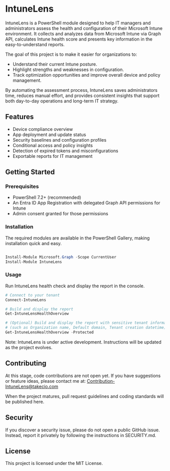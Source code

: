 # IntuneLens

IntuneLens is a PowerShell module designed to help IT managers and administrators assess the health and configuration of their Microsoft Intune environment. It collects and analyzes data from Microsoft Intune via Graph API, calculates Intune health score and presents key information in the easy-to-understand reports.

The goal of this project is to make it easier for organizations to:  
- Understand their current Intune posture.  
- Highlight strengths and weaknesses in configuration.  
- Track optimization opportunities and improve overall device and policy management. 

By automating the assessment process, IntuneLens saves administrators time, reduces manual effort, and provides consistent insights that support both day-to-day operations and long-term IT strategy.

## Features

- Device compliance overview  
- App deployment and update status  
- Security baselines and configuration profiles  
- Conditional access and policy insights  
- Detection of expired tokens and misconfigurations  
- Exportable reports for IT management

## Getting Started

### Prerequisites
- PowerShell 7.2+ (recommended)  
- An Entra ID App Registration with delegated Graph API permissions for Intune
- Admin consent granted for those permissions

### Installation
The required modules are available in the PowerShell Gallery, making installation quick and easy.

```powershell

Install-Module Microsoft.Graph -Scope CurrentUser
Install-Module IntuneLens

```

### Usage

Run IntuneLens health check and display the report in the console.

```powershell
# Connect to your tenant
Connect-IntuneLens

# Build and display the report
Get-IntuneLensHealthOverview

# (Optional) Build and display the report with sensitive tenant information
# (such as Organization name, Default domain, Tenant creation datetime) masked
Get-IntuneLensHealthOverview -Protected

```

Note: IntuneLens is under active development. Instructions will be updated as the project evolves.

## Contributing

At this stage, code contributions are not open yet.
If you have suggestions or feature ideas, please contact me at: Contribution-IntuneLens@takecio.com

When the project matures, pull request guidelines and coding standards will be published here.

## Security

If you discover a security issue, please do not open a public GitHub issue.
Instead, report it privately by following the instructions in SECURITY.md.

## License

This project is licensed under the MIT License.